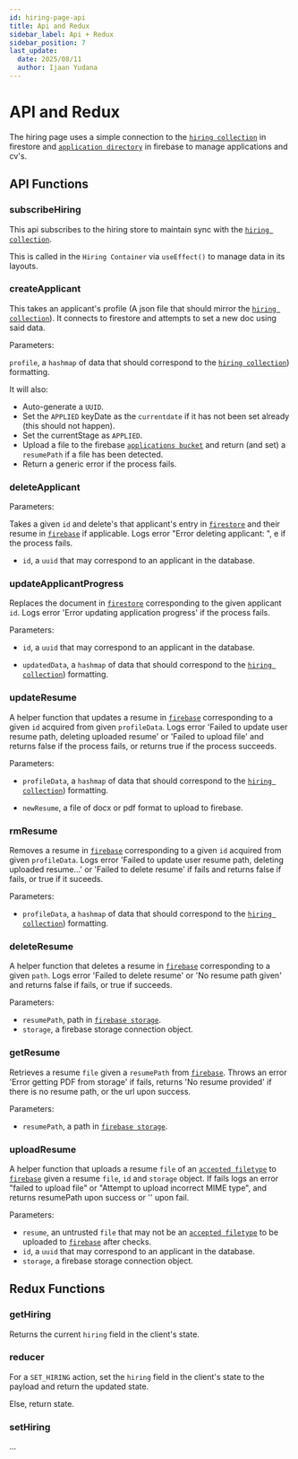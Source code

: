 ```yaml
---
id: hiring-page-api
title: Api and Redux
sidebar_label: Api + Redux
sidebar_position: 7
last_update:
  date: 2025/08/11
  author: Ijaan Yudana
---
```


# API and Redux

The hiring page uses a simple connection to the [`hiring collection`](../../cloud-storage/Firestore/Collections/hiring.md) in firestore and [`application directory`](../../cloud-storage/Firebase/Buckets/applications.md) in firebase to manage applications and cv's.

## API Functions

### subscribeHiring

This api subscribes to the hiring store to maintain sync with the [`hiring collection`](../../cloud-storage/Firestore/Collections/hiring.md). 

This is called in the `Hiring Container` via `useEffect()` to manage data in its layouts.

### createApplicant

This takes an applicant's profile (A json file that should mirror the [`hiring collection`](../../cloud-storage/Firestore/Collections/hiring.md)). It connects to firestore and attempts to set a new doc using said data.

Parameters:

`profile`, a `hashmap` of data that should correspond to the [`hiring collection`](../../cloud-storage/Firestore/Collections/hiring.md)) formatting.

It will also: 
- Auto-generate a `UUID`.
- Set the `APPLIED` keyDate as the `currentdate` if it has not been set already (this should not happen).
- Set the currentStage as `APPLIED`.
- Upload a file to the firebase [`applications bucket`](../../cloud-storage/Firebase/Buckets/applications.md) and return (and set) a `resumePath` if a file has been detected.
- Return a generic error if the process fails.

### deleteApplicant

Parameters:

Takes a given `id` and delete's that applicant's entry in [`firestore`]((../../cloud-storage/Firestore/Collections/hiring.md)) and their resume in [`firebase`](../../cloud-storage/Firebase/Buckets/applications.md) if applicable. Logs error "Error deleting applicant: ", e if the process fails.

- `id`, a `uuid` that may correspond to an applicant in the database.

### updateApplicantProgress

Replaces the document in [`firestore`]((../../cloud-storage/Firestore/Collections/hiring.md)) corresponding to the given applicant `id`. Logs error 'Error updating application progress' if the process fails.

Parameters:

- `id`, a `uuid` that may correspond to an applicant in the database.

- `updatedData`, a `hashmap` of data that should correspond to the [`hiring collection`](../../cloud-storage/Firestore/Collections/hiring.md)) formatting.

### updateResume

A helper function that updates a resume in [`firebase`](../../cloud-storage/Firebase/Buckets/applications.md) corresponding to a given `id` acquired from given `profileData`. Logs error 'Failed to update user resume path, deleting uploaded resume' or 'Failed to upload file' and returns false if the process fails, or returns true if the process succeeds.

Parameters:

- `profileData`, a `hashmap` of data that should correspond to the [`hiring collection`](../../cloud-storage/Firestore/Collections/hiring.md)) formatting.

- `newResume`, a file of docx or pdf format to upload to firebase.

### rmResume

Removes a resume in [`firebase`](../../cloud-storage/Firebase/Buckets/applications.md) corresponding to a given `id` acquired from given `profileData`. Logs error 'Failed to update user resume path, deleting uploaded resume...' or 'Failed to delete resume' if fails and returns false if fails, or true if it suceeds. 

Parameters:

- `profileData`, a `hashmap` of data that should correspond to the [`hiring collection`](../../cloud-storage/Firestore/Collections/hiring.md)) formatting.

### deleteResume

A helper function that deletes a resume in [`firebase`](../../cloud-storage/Firebase/Buckets/applications.md) corresponding to a given `path`. Logs error 'Failed to delete resume' or 'No resume path given' and returns false if fails, or true if succeeds.

Parameters:

- `resumePath`, path in [`firebase storage`](../../cloud-storage/Firebase/Buckets/applications.md).
- `storage`, a firebase storage connection object. 

### getResume

Retrieves a resume `file` given a `resumePath` from [`firebase`](../../cloud-storage/Firebase/Buckets/applications.md). Throws an error 'Error getting PDF from storage' if fails, returns 'No resume provided' if there is no resume path, or the url upon success.

Parameters:

- `resumePath`, a path in [`firebase storage`](../../cloud-storage/Firebase/Buckets/applications.md).

### uploadResume

A helper function that uploads a resume `file` of an [`accepted filetype`](../Hiring/hiring-controller.md) to [`firebase`](../../cloud-storage/Firebase/Buckets/applications.md) given a resume `file`, `id` and `storage` object. If fails logs an error "failed to upload file" or "Attempt to upload incorrect MIME type", and returns resumePath upon success or '' upon fail.

Parameters:

- `resume`, an untrusted `file` that may not be an [`accepted filetype`](../Hiring/hiring-controller.md) to be uploaded to [`firebase`](../../cloud-storage/Firebase/Buckets/applications.md) after checks.
- `id`, a `uuid` that may correspond to an applicant in the database.
- `storage`, a firebase storage connection object. 

## Redux Functions

### getHiring

Returns the current `hiring` field in the client's state.

### reducer

For a `SET_HIRING` action, set the `hiring` field in the client's state to the payload and return the updated state.

Else, return state.

### setHiring

...



